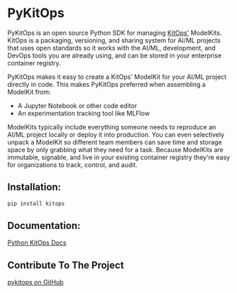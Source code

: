 # PyKitOps

PyKitOps is an open source Python SDK for managing [KitOps'](https://kitops.ml) ModelKits. KitOps is a packaging, versioning, and sharing system for AI/ML projects that uses open standards so it works with the AI/ML, development, and DevOps tools you are already using, and can be stored in your enterprise container registry. 

PyKitOps makes it easy to create a KitOps' ModelKit for your AI/ML project directly in code. This makes PyKitOps preferred when assembling a ModelKit from:

* A Jupyter Notebook or other code editor
* An experimentation tracking tool like MLFlow

ModelKits typically include everything someone needs to reproduce an AI/ML project locally or deploy it into production. You can even selectively unpack a ModelKit so different team members can save time and storage space by only grabbing what they need for a task. Because ModelKits are immutable, signable, and live in your existing container registry they're easy for organizations to track, control, and audit.

## Installation:
```bash
pip install kitops
```
## Documentation:
[Python KitOps Docs](https://jozu-ai.github.io/pykitops/)

## Contribute To The Project
[pykitops on GitHub](https://github.com/jozu-ai/pykitops)
